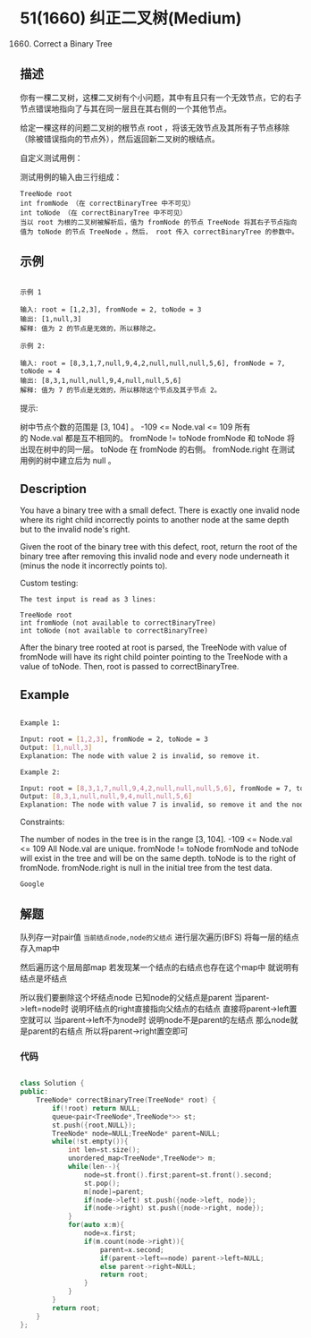 # 51(1660) 纠正二叉树(Medium)

1660. Correct a Binary Tree

## 描述

你有一棵二叉树，这棵二叉树有个小问题，其中有且只有一个无效节点，它的右子节点错误地指向了与其在同一层且在其右侧的一个其他节点。

给定一棵这样的问题二叉树的根节点 root ，将该无效节点及其所有子节点移除（除被错误指向的节点外），然后返回新二叉树的根结点。

自定义测试用例：

测试用例的输入由三行组成：

```
TreeNode root
int fromNode （在 correctBinaryTree 中不可见）
int toNode （在 correctBinaryTree 中不可见）
当以 root 为根的二叉树被解析后，值为 fromNode 的节点 TreeNode 将其右子节点指向值为 toNode 的节点 TreeNode 。然后， root 传入 correctBinaryTree 的参数中。
```

## 示例

```

示例 1

输入: root = [1,2,3], fromNode = 2, toNode = 3
输出: [1,null,3]
解释: 值为 2 的节点是无效的，所以移除之。

示例 2:

输入: root = [8,3,1,7,null,9,4,2,null,null,null,5,6], fromNode = 7, toNode = 4
输出: [8,3,1,null,null,9,4,null,null,5,6]
解释: 值为 7 的节点是无效的，所以移除这个节点及其子节点 2。

```

提示:

树中节点个数的范围是 [3, 104] 。
-109 <= Node.val <= 109
所有的 Node.val 都是互不相同的。
fromNode != toNode
fromNode 和 toNode 将出现在树中的同一层。
toNode 在 fromNode 的右侧。
fromNode.right 在测试用例的树中建立后为 null 。

## Description


You have a binary tree with a small defect. There is exactly one invalid node where its right child incorrectly points to another node at the same depth but to the invalid node's right.

Given the root of the binary tree with this defect, root, return the root of the binary tree after removing this invalid node and every node underneath it (minus the node it incorrectly points to).

Custom testing:

```
The test input is read as 3 lines:

TreeNode root
int fromNode (not available to correctBinaryTree)
int toNode (not available to correctBinaryTree)
```

After the binary tree rooted at root is parsed, the TreeNode with value of fromNode will have its right child pointer pointing to the TreeNode with a value of toNode. Then, root is passed to correctBinaryTree.


## Example

```bash

Example 1:

Input: root = [1,2,3], fromNode = 2, toNode = 3
Output: [1,null,3]
Explanation: The node with value 2 is invalid, so remove it.

Example 2:

Input: root = [8,3,1,7,null,9,4,2,null,null,null,5,6], fromNode = 7, toNode = 4
Output: [8,3,1,null,null,9,4,null,null,5,6]
Explanation: The node with value 7 is invalid, so remove it and the node underneath it, node 2.

```

Constraints:

The number of nodes in the tree is in the range [3, 104].
-109 <= Node.val <= 109
All Node.val are unique.
fromNode != toNode
fromNode and toNode will exist in the tree and will be on the same depth.
toNode is to the right of fromNode.
fromNode.right is null in the initial tree from the test data.

`Google`

## 解题

队列存一对pair值 `当前结点node,node的父结点`
进行层次遍历(BFS) 将每一层的结点存入map中 

然后遍历这个层局部map 若发现某一个结点的右结点也存在这个map中 就说明有结点是坏结点 

所以我们要删除这个坏结点node 已知node的父结点是parent 当parent->left=node时 说明坏结点的right直接指向父结点的右结点 直接将parent->left置空就可以 
当parent->left不为node时 说明node不是parent的左结点 那么node就是parent的右结点 所以将parent->right置空即可

### 代码

```C++

class Solution {
public:
    TreeNode* correctBinaryTree(TreeNode* root) {
        if(!root) return NULL;
        queue<pair<TreeNode*,TreeNode*>> st;
        st.push({root,NULL});
        TreeNode* node=NULL;TreeNode* parent=NULL;
        while(!st.empty()){
            int len=st.size();
            unordered_map<TreeNode*,TreeNode*> m;
            while(len--){
                node=st.front().first;parent=st.front().second;
                st.pop();
                m[node]=parent;
                if(node->left) st.push({node->left, node});
                if(node->right) st.push({node->right, node});
            }
            for(auto x:m){
                node=x.first;
                if(m.count(node->right)){
                    parent=x.second;
                    if(parent->left==node) parent->left=NULL;
                    else parent->right=NULL;
                    return root;
                }
            }
        }
        return root;
    }
};

```
